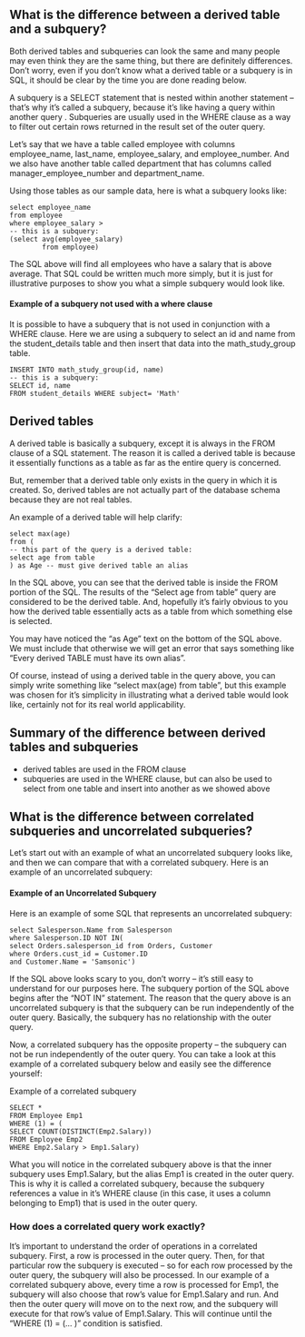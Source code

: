 ## What is the difference between a derived table and a subquery?
Both derived tables and subqueries can look the same and many people may even think they are the same thing, but there are definitely differences. Don’t worry, even if you don’t know what a derived table or a subquery is in SQL, it should be clear by the time you are done reading below.

A subquery is a SELECT statement that is nested within another statement – that’s why it’s called a subquery, because it’s like having a query within another query . Subqueries are usually used in the WHERE clause as a way to filter out certain rows returned in the result set of the outer query.

Let’s say that we have a table called employee with columns employee_name, last_name, employee_salary, and employee_number. And we also have another table called department that has columns called manager_employee_number and department_name.

Using those tables as our sample data, here is what a subquery looks like:

```
select employee_name 
from employee
where employee_salary >
-- this is a subquery:
(select avg(employee_salary)
        from employee)
```

The SQL above will find all employees who have a salary that is above average. That SQL could be written much more simply, but it is just for illustrative purposes to show you what a simple subquery would look like.

#### Example of a subquery not used with a where clause

It is possible to have a subquery that is not used in conjunction with a WHERE clause. Here we are using a subquery to select an id and name from the student_details table and then insert that data into the math_study_group table.

```
INSERT INTO math_study_group(id, name) 
-- this is a subquery:
SELECT id, name
FROM student_details WHERE subject= 'Math' 
```
## Derived tables

A derived table is basically a subquery, except it is always in the FROM clause of a SQL statement. The reason it is called a derived table is because it essentially functions as a table as far as the entire query is concerned.

But, remember that a derived table only exists in the query in which it is created. So, derived tables are not actually part of the database schema because they are not real tables.

An example of a derived table will help clarify:

```
select max(age) 
from (
-- this part of the query is a derived table:
select age from table
) as Age -- must give derived table an alias
```

In the SQL above, you can see that the derived table is inside the FROM portion of the SQL. The results of the “Select age from table” query are considered to be the derived table. And, hopefully it’s fairly obvious to you how the derived table essentially acts as a table from which something else is selected.

You may have noticed the “as Age” text on the bottom of the SQL above. We must include that otherwise we will get an error that says something like “Every derived TABLE must have its own alias”.

Of course, instead of using a derived table in the query above, you can simply write something like “select max(age) from table”, but this example was chosen for it’s simplicity in illustrating what a derived table would look like, certainly not for its real world applicability.



## Summary of the difference between derived tables and subqueries

* derived tables are used in the FROM clause
* subqueries are used in the WHERE clause, but can also be used to select from one table and insert into another as we showed above

## What is the difference between correlated subqueries and uncorrelated subqueries?
Let’s start out with an example of what an uncorrelated subquery looks like, and then we can compare that with a correlated subquery. Here is an example of an uncorrelated subquery:

#### Example of an Uncorrelated Subquery

Here is an example of some SQL that represents an uncorrelated subquery:

```
select Salesperson.Name from Salesperson 
where Salesperson.ID NOT IN(
select Orders.salesperson_id from Orders, Customer 
where Orders.cust_id = Customer.ID 
and Customer.Name = 'Samsonic')
```

If the SQL above looks scary to you, don’t worry – it’s still easy to understand for our purposes here. The subquery portion of the SQL above begins after the “NOT IN” statement. The reason that the query above is an uncorrelated subquery is that the subquery can be run independently of the outer query. Basically, the subquery has no relationship with the outer query.

Now, a correlated subquery has the opposite property – the subquery can not be run independently of the outer query. You can take a look at this example of a correlated subquery below and easily see the difference yourself:

Example of a correlated subquery

```
SELECT *
FROM Employee Emp1
WHERE (1) = (
SELECT COUNT(DISTINCT(Emp2.Salary))
FROM Employee Emp2
WHERE Emp2.Salary > Emp1.Salary)
```

What you will notice in the correlated subquery above is that the inner subquery uses Emp1.Salary, but the alias Emp1 is created in the outer query. This is why it is called a correlated subquery, because the subquery references a value in it’s WHERE clause (in this case, it uses a column belonging to Emp1) that is used in the outer query.

### How does a correlated query work exactly?
It’s important to understand the order of operations in a correlated subquery. First, a row is processed in the outer query. Then, for that particular row the subquery is executed – so for each row processed by the outer query, the subquery will also be processed. In our example of a correlated subquery above, every time a row is processed for Emp1, the subquery will also choose that row’s value for Emp1.Salary and run. And then the outer query will move on to the next row, and the subquery will execute for that row’s value of Emp1.Salary. This will continue until the “WHERE (1) = (… )” condition is satisfied.
